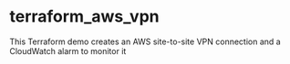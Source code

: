 # terraform_aws_vpn

This Terraform demo creates an AWS site-to-site VPN connection and a CloudWatch alarm to monitor it